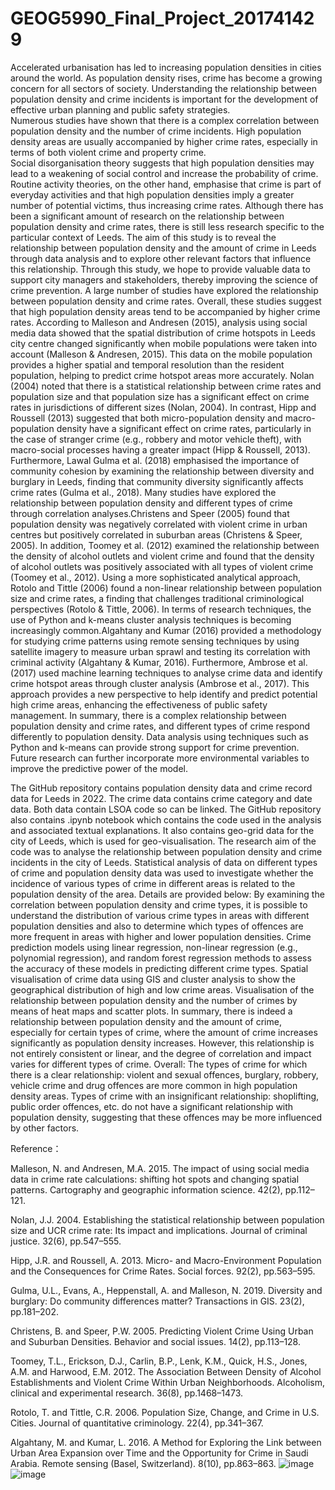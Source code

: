# GEOG5990_Final_Project_201741429

Accelerated urbanisation has led to increasing population densities in cities around the world. As population density rises, crime has become a growing concern for all sectors of society. Understanding the relationship between population density and crime incidents is important for the development of effective urban planning and public safety strategies.<br>
Numerous studies have shown that there is a complex correlation between population density and the number of crime incidents. High population density areas are usually accompanied by higher crime rates, especially in terms of both violent crime and property crime.<br>
Social disorganisation theory suggests that high population densities may lead to a weakening of social control and increase the probability of crime. Routine activity theories, on the other hand, emphasise that crime is part of everyday activities and that high population densities imply a greater number of potential victims, thus increasing crime rates.
Although there has been a significant amount of research on the relationship between population density and crime rates, there is still less research specific to the particular context of Leeds. The aim of this study is to reveal the relationship between population density and the amount of crime in Leeds through data analysis and to explore other relevant factors that influence this relationship.
Through this study, we hope to provide valuable data to support city managers and stakeholders, thereby improving the science of crime prevention.
A large number of studies have explored the relationship between population density and crime rates. Overall, these studies suggest that high population density areas tend to be accompanied by higher crime rates. According to Malleson and Andresen (2015), analysis using social media data showed that the spatial distribution of crime hotspots in Leeds city centre changed significantly when mobile populations were taken into account (Malleson & Andresen, 2015). This data on the mobile population provides a higher spatial and temporal resolution than the resident population, helping to predict crime hotspot areas more accurately.
Nolan (2004) noted that there is a statistical relationship between crime rates and population size and that population size has a significant effect on crime rates in jurisdictions of different sizes (Nolan, 2004). In contrast, Hipp and Roussell (2013) suggested that both micro-population density and macro-population density have a significant effect on crime rates, particularly in the case of stranger crime (e.g., robbery and motor vehicle theft), with macro-social processes having a greater impact (Hipp & Roussell, 2013).
Furthermore, Lawal Gulma et al. (2018) emphasised the importance of community cohesion by examining the relationship between diversity and burglary in Leeds, finding that community diversity significantly affects crime rates (Gulma et al., 2018).
Many studies have explored the relationship between population density and different types of crime through correlation analyses.Christens and Speer (2005) found that population density was negatively correlated with violent crime in urban centres but positively correlated in suburban areas (Christens & Speer, 2005). In addition, Toomey et al. (2012) examined the relationship between the density of alcohol outlets and violent crime and found that the density of alcohol outlets was positively associated with all types of violent crime (Toomey et al., 2012).
Using a more sophisticated analytical approach, Rotolo and Tittle (2006) found a non-linear relationship between population size and crime rates, a finding that challenges traditional criminological perspectives (Rotolo & Tittle, 2006).
In terms of research techniques, the use of Python and k-means cluster analysis techniques is becoming increasingly common.Algahtany and Kumar (2016) provided a methodology for studying crime patterns using remote sensing techniques by using satellite imagery to measure urban sprawl and testing its correlation with criminal activity (Algahtany & Kumar, 2016).
Furthermore, Ambrose et al. (2017) used machine learning techniques to analyse crime data and identify crime hotspot areas through cluster analysis (Ambrose et al., 2017). This approach provides a new perspective to help identify and predict potential high crime areas, enhancing the effectiveness of public safety management.
In summary, there is a complex relationship between population density and crime rates, and different types of crime respond differently to population density. Data analysis using techniques such as Python and k-means can provide strong support for crime prevention. Future research can further incorporate more environmental variables to improve the predictive power of the model.

The GitHub repository contains population density data and crime record data for Leeds in 2022. The crime data contains crime category and date data. Both data contain LSOA code so can be linked. The GitHub repository also contains .ipynb notebook which contains the code used in the analysis and associated textual explanations. It also contains geo-grid data for the city of Leeds, which is used for geo-visualisation.
The research aim of the code was to analyse the relationship between population density and crime incidents in the city of Leeds. Statistical analysis of data on different types of crime and population density data was used to investigate whether the incidence of various types of crime in different areas is related to the population density of the area. Details are provided below:
By examining the correlation between population density and crime types, it is possible to understand the distribution of various crime types in areas with different population densities and also to determine which types of offences are more frequent in areas with higher and lower population densities. Crime prediction models using linear regression, non-linear regression (e.g., polynomial regression), and random forest regression methods to assess the accuracy of these models in predicting different crime types. Spatial visualisation of crime data using GIS and cluster analysis to show the geographical distribution of high and low crime areas. Visualisation of the relationship between population density and the number of crimes by means of heat maps and scatter plots.
In summary, there is indeed a relationship between population density and the amount of crime, especially for certain types of crime, where the amount of crime increases significantly as population density increases. However, this relationship is not entirely consistent or linear, and the degree of correlation and impact varies for different types of crime. Overall: The types of crime for which there is a clear relationship: violent and sexual offences, burglary, robbery, vehicle crime and drug offences are more common in high population density areas. Types of crime with an insignificant relationship: shoplifting, public order offences, etc. do not have a significant relationship with population density, suggesting that these offences may be more influenced by other factors.

Reference：

Malleson, N. and Andresen, M.A. 2015. The impact of using social media data in crime rate calculations: shifting hot spots and changing spatial patterns. Cartography and geographic information science. 42(2), pp.112–121.

Nolan, J.J. 2004. Establishing the statistical relationship between population size and UCR crime rate: Its impact and implications. Journal of criminal justice. 32(6), pp.547–555.

Hipp, J.R. and Roussell, A. 2013. Micro- and Macro-Environment Population and the Consequences for Crime Rates. Social forces. 92(2), pp.563–595.

Gulma, U.L., Evans, A., Heppenstall, A. and Malleson, N. 2019. Diversity and burglary: Do community differences matter? Transactions in GIS. 23(2), pp.181–202.

Christens, B. and Speer, P.W. 2005. Predicting Violent Crime Using Urban and Suburban Densities. Behavior and social issues. 14(2), pp.113–128.

Toomey, T.L., Erickson, D.J., Carlin, B.P., Lenk, K.M., Quick, H.S., Jones, A.M. and Harwood, E.M. 2012. The Association Between Density of Alcohol Establishments and Violent Crime Within Urban Neighborhoods. Alcoholism, clinical and experimental research. 36(8), pp.1468–1473.

Rotolo, T. and Tittle, C.R. 2006. Population Size, Change, and Crime in U.S. Cities. Journal of quantitative criminology. 22(4), pp.341–367.

Algahtany, M. and Kumar, L. 2016. A Method for Exploring the Link between Urban Area Expansion over Time and the Opportunity for Crime in Saudi Arabia. Remote sensing (Basel, Switzerland). 8(10), pp.863–863.
![image](https://github.com/1175887870/GEOG5990_Final_Project_201741429/assets/170588771/90b18d84-db4f-4f1c-9b18-4d68cf0ffed0)
![image](https://github.com/1175887870/GEOG5990_Final_Project_201741429/assets/170588771/90b18d84-db4f-4f1c-9b18-4d68cf0ffed0)
